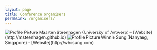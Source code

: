 ```yaml
---
layout: page
title: Conference organisers
permalink: /organisers/
---
```


<img src="{{ site.baseurl }}assets/steenhagen.gif" title="Profile Picture" class="profile">
Maarten Steenhagen (University of Antwerp) – [Website](http://msteenhagen.github.io) 

<img src="{{ site.baseurl }}assets/sung.gif" title="Profile Picture" class="profile">
Winnie Sung (Nanyang, Singapore) – [Website](http://whcsung.com) 
